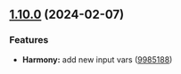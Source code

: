 ## [1.10.0](https://github.com/taskany-inc/colors/compare/v1.9.0...v1.10.0) (2024-02-07)


### Features

* **Harmony:** add new input vars ([9985188](https://github.com/taskany-inc/colors/commit/998518892bbe207dc4b8d75aaeb0264e3d4023fb))

